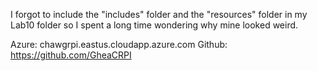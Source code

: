 I forgot to include the "includes" folder and the "resources" folder in my 
Lab10 folder so I spent a long time wondering why mine looked weird. 

Azure: chawgrpi.eastus.cloudapp.azure.com
Github: https://github.com/GheaCRPI